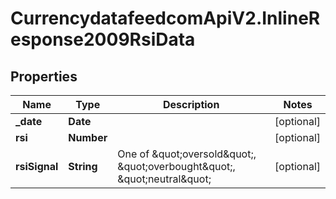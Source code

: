 # CurrencydatafeedcomApiV2.InlineResponse2009RsiData

## Properties
Name | Type | Description | Notes
------------ | ------------- | ------------- | -------------
**_date** | **Date** |  | [optional] 
**rsi** | **Number** |  | [optional] 
**rsiSignal** | **String** | One of \&quot;oversold\&quot;, \&quot;overbought\&quot;, \&quot;neutral\&quot; | [optional] 
